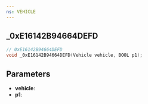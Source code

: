 ```yaml
---
ns: VEHICLE
---
```

## _0xE16142B94664DEFD

```c
// 0xE16142B94664DEFD
void _0xE16142B94664DEFD(Vehicle vehicle, BOOL p1);
```


## Parameters
* **vehicle**: 
* **p1**: 


